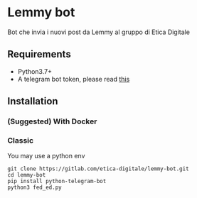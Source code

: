 # Lemmy bot

Bot che invia i nuovi post da Lemmy al gruppo di Etica Digitale

## Requirements
- Python3.7+
- A telegram bot token, please read [this](https://core.telegram.org/bots#6-botfather)

## Installation

### (Suggested) With Docker


### Classic
You may use a python env

```
git clone https://gitlab.com/etica-digitale/lemmy-bot.git
cd lemmy-bot
pip install python-telegram-bot
python3 fed_ed.py

```

